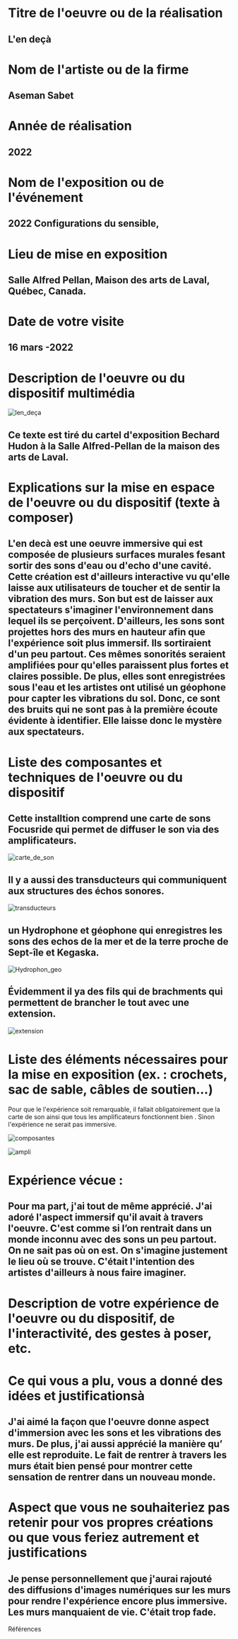  # Titre de l'oeuvre ou de la réalisation
 ## L'en deçà

 # Nom de l'artiste ou de la firme
 ## Aseman Sabet
 

 # Année de réalisation
 ## 2022

 # Nom de l'exposition ou de l'événement
 ## 2022 Configurations du sensible, 

 # Lieu de mise en exposition
 ## Salle Alfred Pellan, Maison des arts de Laval, Québec, Canada.

 # Date de votre visite
 ## 16 mars -2022
 

 # Description de l'oeuvre ou du dispositif multimédia 
 ![len_deça](photos/len_deça.jpg)
 ## Ce texte est tiré du cartel d'exposition Bechard Hudon à la Salle Alfred-Pellan de la maison des arts de Laval.

 # Explications sur la mise en espace de l'oeuvre ou du dispositif (texte à composer)
 
 ## L'en decà est une oeuvre immersive qui est composée de plusieurs surfaces murales fesant sortir des sons d'eau ou d'echo d'une cavité. Cette création est d'ailleurs interactive vu qu'elle laisse aux utilisateurs de toucher  et de sentir la vibration des murs. Son but est de laisser aux  spectateurs s'imaginer l'environnement dans lequel ils se perçoivent. D'ailleurs, les sons  sont projettes hors des murs en hauteur afin que l'expérience soit plus immersif. Ils sortiraient d'un peu partout. Ces mêmes sonorités seraient  amplifiées pour qu'elles paraissent plus fortes et  claires possible. De plus, elles sont enregistrées sous l'eau et les artistes ont utilisé un géophone pour capter les vibrations du sol. Donc, ce sont des bruits qui ne sont pas à la première écoute évidente à identifier. Elle laisse donc le mystère aux spectateurs.

 # Liste des composantes et techniques de l'oeuvre ou du dispositif 
 
 ## Cette installtion comprend une carte de sons Focusride qui permet de diffuser le son via des amplificateurs.
 
  ![carte_de_son](photos/carte_de_son.jpg)
 
 
 ## Il y a aussi des transducteurs qui communiquent aux structures des échos sonores.
 
   ![transducteurs](photos/transducteurs.jpg)
 
 ## un Hydrophone et géophone qui enregistres les sons des echos de la mer et de la terre proche de Sept-île et Kegaska.
 
  ![Hydrophon_geo](photos/Hydrophon_geo.jpg)

 
 ## Évidemment il ya des fils qui de brachments qui permettent de brancher le tout avec une extension.
 
   ![extension](photos/extension.jpg)
 

 # Liste des éléments nécessaires pour la mise en exposition (ex. : crochets, sac de sable, câbles de soutien...)
Pour que le l'expérience soit remarquable, il fallait obligatoirement que la carte de son ainsi que tous les amplificateurs fonctionnent bien . Sinon l'expérience ne serait pas immersive.

  ![composantes](photos/composantes.jpg)
  
  ![ampli](photos/ampli.jpg)
  
  

 # Expérience vécue : 
 
 ## Pour ma part, j'ai tout de même apprécié. J'ai adoré l'aspect immersif qu'il avait à travers l'oeuvre. C'est comme si l’on rentrait dans un monde inconnu avec des sons un peu partout. On ne sait pas où on est. On s'imagine justement le lieu où se trouve. C'était l'intention des artistes d'ailleurs à nous faire imaginer.

 # Description de votre expérience de l'oeuvre ou du dispositif, de l'interactivité, des gestes à poser, etc.

 # Ce qui vous a plu, vous a donné des idées et justificationsà
 
 ## J'ai aimé la façon que l'oeuvre donne aspect d'immersion avec les sons et les vibrations des murs. De plus, j'ai aussi apprécié la manière qu’ elle est reproduite. Le fait de rentrer à travers les murs était bien pensé pour montrer cette sensation de rentrer dans un nouveau monde. 

 # Aspect que vous ne souhaiteriez pas retenir pour vos propres créations ou que vous feriez autrement et justifications
 
 ## Je pense personnellement que j'aurai rajouté des diffusions d'images numériques sur les murs  pour rendre l'expérience encore plus immersive. Les murs manquaient de vie. C'était trop fade.


 Références
